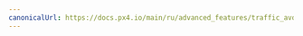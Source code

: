 ```yaml
---
canonicalUrl: https://docs.px4.io/main/ru/advanced_features/traffic_avoidance_utm
---
```


<Redirect to="../peripherals/adsb_flarm" />
